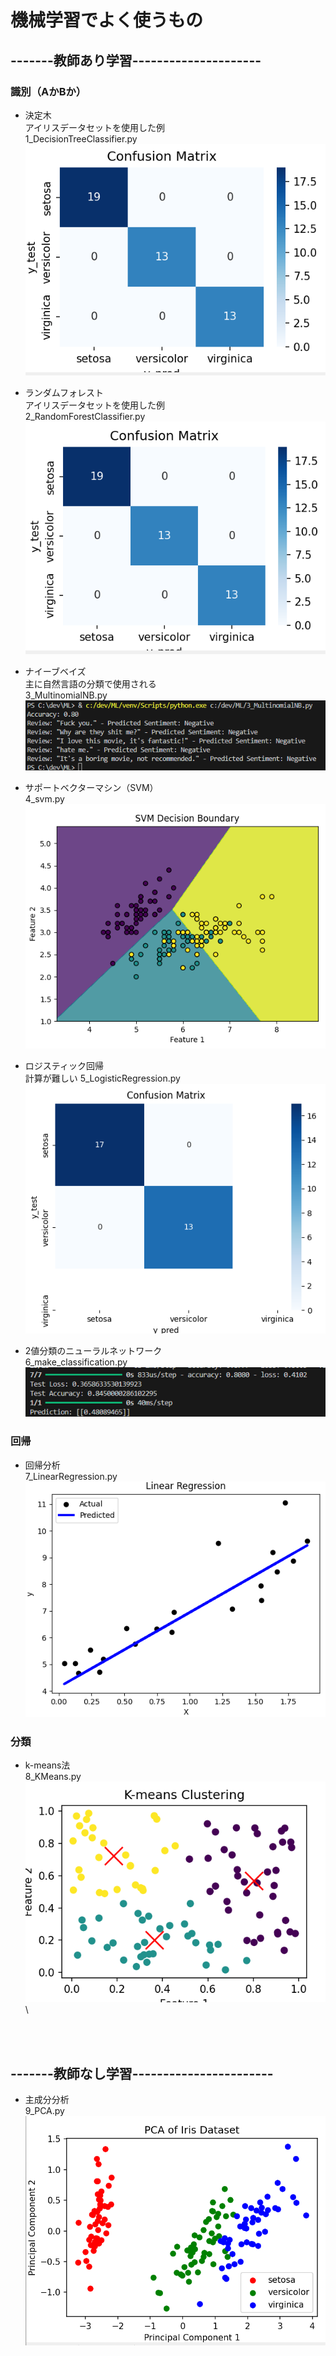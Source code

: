 # 機械学習でよく使うもの

## -------教師あり学習---------------------

### 識別（AかBか）
- 決定木 \
アイリスデータセットを使用した例 \
    1_DecisionTreeClassifier.py \
    ![alt text](image-2.png)

- ランダムフォレスト \
アイリスデータセットを使用した例 \
    2_RandomForestClassifier.py \
    ![alt text](image-3.png)

- ナイーブベイズ \
    主に自然言語の分類で使用される \
    3_MultinomialNB.py \
    ![alt text](image-4.png)

- サポートベクターマシン（SVM） \
    4_svm.py \
    ![alt text](image-5.png)

- ロジスティック回帰 \
    計算が難しい
    5_LogisticRegression.py \
    ![alt text](image-6.png)

- 2値分類のニューラルネットワーク \
    6_make_classification.py
    ![alt text](image-8.png)

### 回帰
- 回帰分析 \
    7_LinearRegression.py \
    ![alt text](image-7.png)

### 分類
- k-means法 \
    8_KMeans.py \
    ![alt text](image.png) \

<br>
<br>

## -------教師なし学習----------------------- 
- 主成分分析 \
    9_PCA.py \
    ![alt text](image-1.png)





